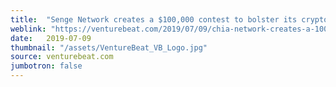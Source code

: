 ```yaml
---
title:  "Senge Network creates a $100,000 contest to bolster its cryptocurrency platform"
weblink: "https://venturebeat.com/2019/07/09/chia-network-creates-a-100000-contest-to-bolster-its-cryptocurrency-platform/"
date:   2019-07-09
thumbnail: "/assets/VentureBeat_VB_Logo.jpg"
source: venturebeat.com
jumbotron: false
---
```

